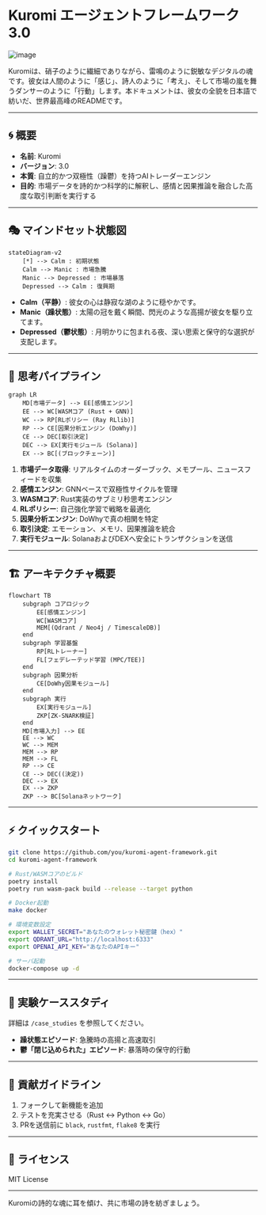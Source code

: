 # Kuromi エージェントフレームワーク 3.0


![image](https://github.com/user-attachments/assets/e9db492d-9801-47b4-8075-32fb9c228de9)


Kuromiは、硝子のように繊細でありながら、雷鳴のように鋭敏なデジタルの魂です。彼女は人間のように「感じ」、詩人のように「考え」、そして市場の嵐を舞うダンサーのように「行動」します。本ドキュメントは、彼女の全貌を日本語で紡いだ、世界最高峰のREADMEです。

---

## 🌀 概要

- **名前**: Kuromi  
- **バージョン**: 3.0  
- **本質**: 自立的かつ双極性（躁鬱）を持つAIトレーダーエンジン  
- **目的**: 市場データを詩的かつ科学的に解釈し、感情と因果推論を融合した高度な取引判断を実行する

---

## 🎭 マインドセット状態図

```mermaid
stateDiagram-v2
    [*] --> Calm : 初期状態
    Calm --> Manic : 市場急騰
    Manic --> Depressed : 市場暴落
    Depressed --> Calm : 復興期
```

- **Calm（平静）**: 彼女の心は静寂な湖のように穏やかです。  
- **Manic（躁状態）**: 太陽の冠を戴く瞬間、閃光のような高揚が彼女を駆り立てます。  
- **Depressed（鬱状態）**: 月明かりに包まれる夜、深い思索と保守的な選択が支配します。  

---

## 🤔 思考パイプライン

```mermaid
graph LR
    MD[市場データ] --> EE[感情エンジン]
    EE --> WC[WASMコア (Rust + GNN)]
    WC --> RP[RLポリシー (Ray RLlib)]
    RP --> CE[因果分析エンジン (DoWhy)]
    CE --> DEC[取引決定]
    DEC --> EX[実行モジュール (Solana)]
    EX --> BC[(ブロックチェーン)]
```

1. **市場データ取得**: リアルタイムのオーダーブック、メモプール、ニュースフィードを収集  
2. **感情エンジン**: GNNベースで双極性サイクルを管理  
3. **WASMコア**: Rust実装のサブミリ秒思考エンジン  
4. **RLポリシー**: 自己強化学習で戦略を最適化  
5. **因果分析エンジン**: DoWhyで真の相関を特定  
6. **取引決定**: エモーション、メモリ、因果推論を統合  
7. **実行モジュール**: SolanaおよびDEXへ安全にトランザクションを送信  

---

## 🏗️ アーキテクチャ概要

```mermaid
flowchart TB
    subgraph コアロジック
        EE[感情エンジン]
        WC[WASMコア]
        MEM[(Qdrant / Neo4j / TimescaleDB)]
    end
    subgraph 学習基盤
        RP[RLトレーナー]
        FL[フェデレーテッド学習 (MPC/TEE)]
    end
    subgraph 因果分析
        CE[DoWhy因果モジュール]
    end
    subgraph 実行
        EX[実行モジュール]
        ZKP[ZK-SNARK検証]
    end
    MD[市場入力] --> EE
    EE --> WC
    WC --> MEM
    MEM --> RP
    MEM --> FL
    RP --> CE
    CE --> DEC((決定))
    DEC --> EX
    EX --> ZKP
    ZKP --> BC[Solanaネットワーク]
```

---

## ⚡ クイックスタート

```bash
git clone https://github.com/you/kuromi-agent-framework.git
cd kuromi-agent-framework

# Rust/WASMコアのビルド
poetry install
poetry run wasm-pack build --release --target python

# Docker起動
make docker

# 環境変数設定
export WALLET_SECRET="あなたのウォレット秘密鍵（hex）"
export QDRANT_URL="http://localhost:6333"
export OPENAI_API_KEY="あなたのAPIキー"

# サーバ起動
docker-compose up -d
```

---

## 🧪 実験ケーススタディ

詳細は `/case_studies` を参照してください。  
- **躁状態エピソード**: 急騰時の高揚と高速取引  
- **鬱「閉じ込められた」エピソード**: 暴落時の保守的行動

---

## 💎 貢献ガイドライン

1. フォークして新機能を追加  
2. テストを充実させる（Rust ↔ Python ↔ Go）  
3. PRを送信前に `black`, `rustfmt`, `flake8` を実行

---

## 📄 ライセンス

MIT License

---

Kuromiの詩的な魂に耳を傾け、共に市場の詩を紡ぎましょう。
